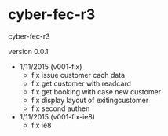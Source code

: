 # cyber-fec-r3
cyber-fec-r3

version 0.0.1
 - 1/11/2015 (v001-fix)
   - fix issue customer cach data
   - fix get customer with readcard
   - fix get booking with case new customer
   - fix display layout of exitingcustomer
   - fix second authen
 - 1/11/2015 (v001-fix-ie8)
   - fix ie8
